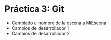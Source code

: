 # Práctica 3: Git

- Cambiado el nombre de la escena a MiEscena
- Cambios del desarrollador 1
- Cambios del desarrollador 2
